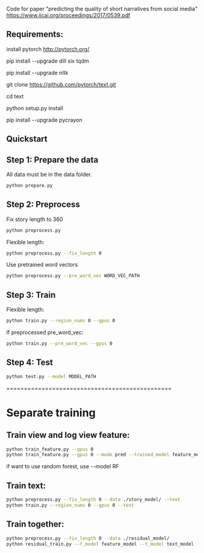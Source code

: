 Code for paper "predicting the quality of short narratives from social media" https://www.ijcai.org/proceedings/2017/0539.pdf

## Requirements:
install pytorch http://pytorch.org/

pip install --upgrade dill six tqdm

pip install --upgrade nltk

git clone https://github.com/pytorch/text.git

cd text

python setup.py install

pip install --upgrade pycrayon



## Quickstart

## Step 1: Prepare the data
All data must be in the data folder. 
```bash
python prepare.py
```

## Step 2: Preprocess
Fix story length to 360
```bash
python preprocess.py
```
Flexible length:
```bash
python preprocess.py --fix_length 0
```
Use pretrained word vectors
```bash
python preprocess.py --pre_word_vec WORD_VEC_PATH
```

## Step 3: Train
Flexible length:
```bash
python train.py --region_nums 0 --gpus 0
```

If preprocessed pre_word_vec:
```bash
python train.py --pre_word_vec --gpus 0
```

## Step 4: Test
```bash
python test.py --model MODEL_PATH
```

===============================================

# Separate training
## Train view and log view feature:
```bash
python train_feature.py --gpus 0
python train_feature.py --gpus 0 --mode pred --trained_model feature_model/MODEL
```
if want to use random forest, use --model RF
## Train text:
```bash
python preprocess.py --fix_length 0 --data ./story_model/ --text
python train.py --region_nums 0 --gpus 0 --text 
```
## Train together:
```bash
python preprocess.py --fix_length 0 --data ./residual_model/
python residual_train.py --f_model feature_model --t_model text_model --gpus 0 --data residual_model/
```
